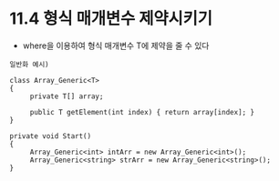 # 11.4 형식 매개변수 제약시키기
* where을 이용하여 형식 매개변수 T에 제약을 줄 수 있다
  
```
일반화 예시)

class Array_Generic<T>
{
     private T[] array;

     public T getElement(int index) { return array[index]; }	
}

private void Start()
{
     Array_Generic<int> intArr = new Array_Generic<int>();
     Array_Generic<string> strArr = new Array_Generic<string>();
}



```

